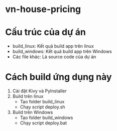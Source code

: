 # vn-house-pricing

# Cấu trúc của dự án
- build_linux: Kết quả build app trên linux
- build_windows: Kết quả build app trên Windows
- Các file khác: Là source code của dự án

# Cách build ứng dụng này
1. Cài đặt Kivy và PyInstaller
2. Build trên linux
    - Tạo folder build_linux
    - Chạy script deploy.sh
3. Build trên Windows
    - Tạo folder build_windows
    - Chạy script deploy.bat